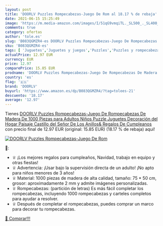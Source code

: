 ```yaml
---
layout: post
title: 'DOORLV Puzzles Rompecabezas-Juego De Rom al 18.17 % de rebaja'
date: 2021-06-15 15:25:49
image: 'https://m.media-amazon.com/images/I/51qG9vmqiTL._SL500_._SL400_.jpg'
comments: true
category: ofertas
author: 'tole.es'
slug: 'B083QGMZR4-es DOORLV Puzzles Rompecabezas-Juego De Rompecabezas De...'
sku: 'B083QGMZR4-es'
tags: [ 'Juguetes','Juguetes y juegos','Puzzles','Puzzles y rompecabezas','doorlv','juguetes','puzzle','puzzles','rompecabezas', ]
actualPrice: 12.97 EUR
currency: EUR
price: 12.97
comparePrice: 15.85 EUR
prodname: 'DOORLV Puzzles Rompecabezas-Juego De Rompecabezas De Madera De 1000 Piezas para Adultos Niños Puzzle Juguetes Decoración del Hogar Paisaje Castillo del Señor De Los Anillos& Regalos De Cumpleanos'
country: 'es'
flag: '🇪🇸'
brand: 'DOORLV'
buyurl: 'https://www.amazon.es/dp/B083QGMZR4/?tag=tolees-21'
descuento: '18.17'
average: '12.97'
---
```


Tienes [DOORLV Puzzles Rompecabezas-Juego De Rompecabezas De Madera De 1000 Piezas para Adultos Niños Puzzle Juguetes Decoración del Hogar Paisaje Castillo del Señor De Los Anillos& Regalos De Cumpleanos](https://www.amazon.es/dp/B083QGMZR4/?tag=tolees-21) con precio final de  12.97 EUR (original: 15.85 EUR) (18.17 %  de rebaja) aqui!

[![DOORLV Puzzles Rompecabezas-Juego De Rom](https://m.media-amazon.com/images/I/51qG9vmqiTL._SL500_._SL400_.jpg)](https://www.amazon.es/dp/B083QGMZR4/?tag=tolees-21)

🔎:

- ♕ ¡Los mejores regalos para cumpleaños, Navidad, trabajo en equipo y otras fiestas!
- ♕ Advertencia: ¡Usar bajo la supervisión directa de un adulto! ¡No apto para niños menores de 3 años!
- ♕ Material: 1000 piezas de madera de alta calidad, tamaño: 75 * 50 cm, grosor: aproximadamente 2 mm y admite imágenes personalizadas.
- ♕ Rompecabezas: (partición de letras) Es más fácil completar los rompecabezas, incluyendo 1000 rompecabezas y carteles completos para ayudar a resolver.
- ♕ Después de completar el rompecabezas, puedes comprar un marco para decorar tu rompecabezas.

[🛒 Comprar!!!](https://www.amazon.es/dp/B083QGMZR4/?tag=tolees-21)
